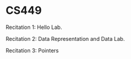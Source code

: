 # CS449

Recitation 1: Hello Lab.

Recitation 2: Data Representation and Data Lab.

Recitation 3: Pointers
